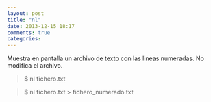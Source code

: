 ```yaml
---
layout: post
title: "nl"
date: 2013-12-15 18:17
comments: true
categories: 
---
```

Muestra en pantalla un archivo de texto con las lineas numeradas. No modifica el archivo.

>$ nl fichero.txt

>$ nl fichero.txt > fichero_numerado.txt


